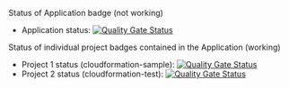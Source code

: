 Status of Application badge (not working)
* Application status:
[![Quality Gate Status](https://sq-stevan-us.ngrok.io/api/project_badges/measure?project=CF_App&metric=alert_status&token=)](https://sq-stevan-us.ngrok.io/dashboard?id=CF_App)

Status of individual project badges contained in the Application (working)
* Project 1 status (cloudformation-sample):
[![Quality Gate Status](https://sq-stevan-us.ngrok.io/api/project_badges/measure?project=cloudformation-sample&metric=alert_status&token=sqb_fca7f9dfd654208e8db0fdcac4dfb7ca2dbd64bb)](https://sq-stevan-us.ngrok.io/dashboard?id=cloudformation-sample)
* Project 2 status (cloudformation-test):
[![Quality Gate Status](https://sq-stevan-us.ngrok.io/api/project_badges/measure?project=cloudformation-test&metric=alert_status&token=sqb_bb99256fd5c6177953e46261bf98e60d393f0866)](https://sq-stevan-us.ngrok.io/dashboard?id=cloudformation-test)
